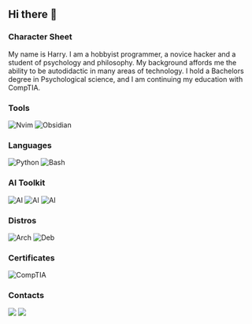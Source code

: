 ## Hi there 👋

<!--
**hazm8/hazm8** is a ✨ _special_ ✨ repository because its `README.md` (this file) appears on your GitHub profile.

Here are some ideas to get you started:

- 🔭 I’m currently working on ...
- 🌱 I’m currently learning ...
- 👯 I’m looking to collaborate on ...
- 🤔 I’m looking for help with ...
- 💬 Ask me about ...
- 📫 How to reach me: ...
- 😄 Pronouns: ...
- ⚡ Fun fact: ...
-->


### Character Sheet
My name is Harry. I am a hobbyist programmer, a novice hacker and a student of psychology and philosophy. My background affords me the ability to be autodidactic in many areas of technology. I hold a Bachelors degree in Psychological science, and I am continuing my education with CompTIA. 
### Tools
![Nvim](https://img.shields.io/badge/neovim-seagreen?style=for-the-badge&logo=neovim&logoColor=white) ![Obsidian](https://img.shields.io/badge/Obsidian-indigo?style=for-the-badge&logo=obsidian)
### Languages
![Python](https://img.shields.io/badge/python-2e4f8b?style=for-the-badge&logo=python&logoColor=white) ![Bash](https://img.shields.io/badge/Bash-2e4f8b?style=for-the-badge&logo=gnubash&logoColor=white)
### AI Toolkit
 ![AI](https://img.shields.io/badge/perplexity-dodgerblue?style=for-the-badge&logo=perplexity&logoColor=white) ![AI](https://img.shields.io/badge/Ollama-dodgerblue?style=for-the-badge&logo=ollama) ![AI](https://img.shields.io/badge/Stable_Diffusion-dodgerblue?style=for-the-badge&logo=anthropic)
### Distros
![Arch](https://img.shields.io/badge/Arch-dimgrey?style=for-the-badge&logo=archlinux&logoColor=white) ![Deb](https://img.shields.io/badge/Debian-dimgrey?style=for-the-badge&logo=debian&logoColor=white)
### Certificates
![CompTIA](https://img.shields.io/badge/CompTIA_A+-C8202F?style=for-the-badge)

### Contacts
<a href="mailto:harrybrandon0@gmail.com" target="_blank"><img src="https://img.shields.io/badge/Gmail-D14836?style=for-the-badge&logo=gmail&logoColor=white"></a>
<a href="www.linkedin.com/in/harry-brandon-a40a09262" target="_blank"><img src="https://img.shields.io/badge/LinkedIn-0077B5?style=for-the-badge&logo=linkedin&logoColor=white"></a>


